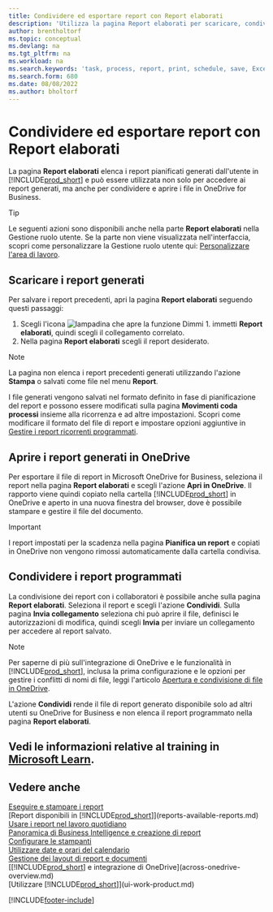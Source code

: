 ```yaml
---
title: Condividere ed esportare report con Report elaborati
description: 'Utilizza la pagina Report elaborati per scaricare, condividere ed esportare report in Business Central.'
author: brentholtorf
ms.topic: conceptual
ms.devlang: na
ms.tgt_pltfrm: na
ms.workload: na
ms.search.keywords: 'task, process, report, print, schedule, save, Excel, PDF, dataset, export, report inbox, onedrive,'
ms.search.form: 680
ms.date: 08/08/2022
ms.author: bholtorf
---
```

# Condividere ed esportare report con Report elaborati

La pagina **Report elaborati** elenca i report pianificati generati dall'utente in [!INCLUDE[prod_short](includes/prod_short.md)] e può essere utilizzata non solo per accedere ai report generati, ma anche per condividere e aprire i file in OneDrive for Business.

> [!TIP]
> Le seguenti azioni sono disponibili anche nella parte **Report elaborati** nella Gestione ruolo utente. Se la parte non viene visualizzata nell'interfaccia, scopri come personalizzare la Gestione ruolo utente qui: [Personalizzare l'area di lavoro](ui-personalization-user.md).

## Scaricare i report generati

Per salvare i report precedenti, apri la pagina **Report elaborati** seguendo questi passaggi:

1. Scegli l'icona ![lampadina che apre la funzione Dimmi 1.](media/ui-search/search_small.png "Dimmi cosa vuoi fare") immetti **Report elaborati**, quindi scegli il collegamento correlato.  
2. Nella pagina **Report elaborati** scegli il report desiderato.

> [!NOTE]
> La pagina non elenca i report precedenti generati utilizzando l'azione **Stampa** o salvati come file nel menu **Report**.
>
> I file generati vengono salvati nel formato definito in fase di pianificazione del report e possono essere modificati sulla pagina **Movimenti coda processi** insieme alla ricorrenza e ad altre impostazioni. Scopri come modificare il formato del file di report e impostare opzioni aggiuntive in [Gestire i report ricorrenti programmati](ui-work-report.md#manage-scheduled-recurring-reports).

## Aprire i report generati in OneDrive

Per esportare il file di report in Microsoft OneDrive for Business, seleziona il report nella pagina **Report elaborati** e scegli l'azione **Apri in OneDrive**. Il rapporto viene quindi copiato nella cartella [!INCLUDE[prod_short](includes/prod_short.md)] in OneDrive e aperto in una nuova finestra del browser, dove è possibile stampare e gestire il file del documento.

> [!IMPORTANT]
>
> I report impostati per la scadenza nella pagina **Pianifica un report** e copiati in OneDrive non vengono rimossi automaticamente dalla cartella condivisa.

## Condividere i report programmati

La condivisione dei report con i collaboratori è possibile anche sulla pagina **Report elaborati**. Seleziona il report e scegli l'azione **Condividi**. Sulla pagina **Invia collegamento** seleziona chi può aprire il file, definisci le autorizzazioni di modifica, quindi scegli **Invia** per inviare un collegamento per accedere al report salvato.

> [!NOTE]
> Per saperne di più sull'integrazione di OneDrive e le funzionalità in [!INCLUDE[prod_short](includes/prod_short.md)], inclusa la prima configurazione e le opzioni per gestire i conflitti di nomi di file, leggi l'articolo [Apertura e condivisione di file in OneDrive](across-share-onedrive.md).
>
> L'azione **Condividi** rende il file di report generato disponibile solo ad altri utenti su OneDrive for Business e non elenca il report programmato nella pagina **Report elaborati**.

## Vedi le informazioni relative al training in [Microsoft Learn](/learn/paths/build-reports/).

## Vedere anche

[Eseguire e stampare i report](ui-work-report.md)  
[Report disponibili in [!INCLUDE[prod_short](includes/prod_short.md)]](reports-available-reports.md)  
[Usare i report nel lavoro quotidiano](reports-use-reports.md)  
[Panoramica di Business Intelligence e creazione di report](reports-bi-reporting.md)  
[Configurare le stampanti](ui-specify-printer-selection-reports.md)  
[Utilizzare date e orari del calendario](ui-enter-date-ranges.md)  
[Gestione dei layout di report e documenti](ui-manage-report-layouts.md)  
[[!INCLUDE[prod_short](includes/prod_short.md)] e integrazione di OneDrive](across-onedrive-overview.md)  
[Utilizzare [!INCLUDE[prod_short](includes/prod_short.md)]](ui-work-product.md)  

[!INCLUDE[footer-include](includes/footer-banner.md)]
